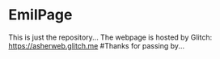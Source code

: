 # EmilPage
This is just the repository...
The webpage is hosted by Glitch:
https://asherweb.glitch.me
#Thanks for passing by...
